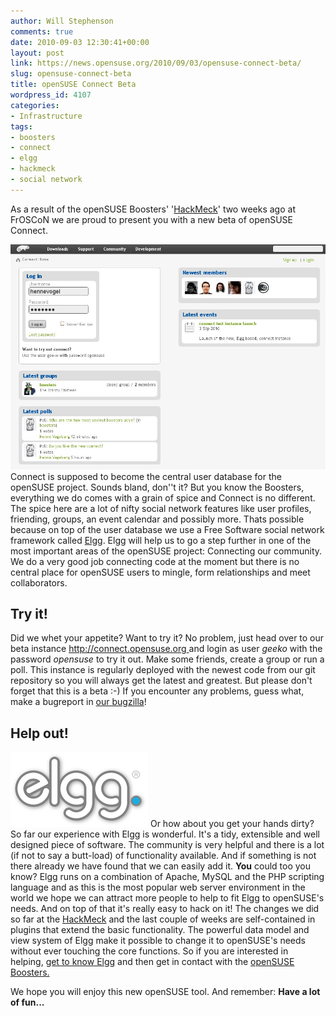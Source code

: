 ```yaml
---
author: Will Stephenson
comments: true
date: 2010-09-03 12:30:41+00:00
layout: post
link: https://news.opensuse.org/2010/09/03/opensuse-connect-beta/
slug: opensuse-connect-beta
title: openSUSE Connect Beta
wordpress_id: 4107
categories:
- Infrastructure
tags:
- boosters
- connect
- elgg
- hackmeck
- social network
---
```


As a result of the openSUSE Boosters' '[HackMeck](http://news.opensuse.org/2010/08/09/opensuse-connect-hacking-session-at-froscon-2010/)' two weeks ago at FrOSCoN we are proud to present you with a new beta of openSUSE Connect.

[![](/wp-content/uploads/2010/09/connect.jpg)](http://elgg.org)Connect is supposed to become the central user database for the openSUSE project. Sounds bland, don''t it? But you know the Boosters, everything we do comes with a grain of spice and Connect is no different. The spice here are a lot of nifty social network features like user profiles, friending, groups, an event calendar and possibly more. Thats possible because on top of the user database we use a Free Software social network framework called [Elgg](http://elgg.org). Elgg will help us to go a step further in one of the most important areas of the openSUSE project: Connecting our community. We do a very good job connecting code at the moment but there is no central place for openSUSE users to mingle, form relationships and meet collaborators.


## Try it!


Did we whet your appetite? Want to try it? No problem, just head over to our beta instance [http://connect.opensuse.org ](http://connect.opensuse.org)and login as user _geeko_ with the password _opensuse_ to try it out. Make some friends, create a group or run a poll. This instance is regularly deployed with the newest code from our git repository so you will always get the latest and greatest. But please don't forget that this is a beta :-) If you encounter any problems, guess what, make a bugreport in [our bugzilla](https://bugzilla.novell.com/enter_bug.cgi?classification=7340&product=openSUSE.org&submit=Use+This+Product&component=Connect)!


## Help out!


[![](/wp-content/uploads/2010/09/elgg.png)](http://elgg.org) Or how about you get your hands dirty? So far our experience with Elgg is wonderful. It's a tidy, extensible and well designed piece of software. The community is very helpful and there is a lot (if not to say a butt-load) of functionality available. And if something is not there already we have found that we can easily add it. **You** could too you know? Elgg runs on a combination of Apache, MySQL and the PHP scripting language and as this is the most  popular web server environment in the world we hope we can attract more people to help to fit Elgg to openSUSE's needs. And on top of that it's really easy to hack on it! The changes we did so far at the [HackMeck](http://news.opensuse.org/2010/08/09/opensuse-connect-hacking-session-at-froscon-2010/) and the last couple of weeks are self-contained in plugins that extend the basic functionality. The powerful data model and view system of Elgg make it possible to change it to openSUSE's needs without ever touching the core functions. So if you are interested in helping, [get to know Elgg](http://docs.elgg.org/wiki/Getting_Started_With_Development) and then get in contact with the [openSUSE Boosters.](http://en.opensuse.org/openSUSE:Boosters_team)

We hope you will enjoy this new openSUSE tool. And remember: **Have a lot of fun...**
